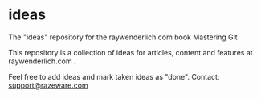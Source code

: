 # ideas
The "ideas" repository for the raywenderlich.com book Mastering Git

This repository is a collection of ideas for articles, content and features at raywenderlich.com
.

Feel free to add ideas and mark taken ideas as "done".
Contact: support@razeware.com
